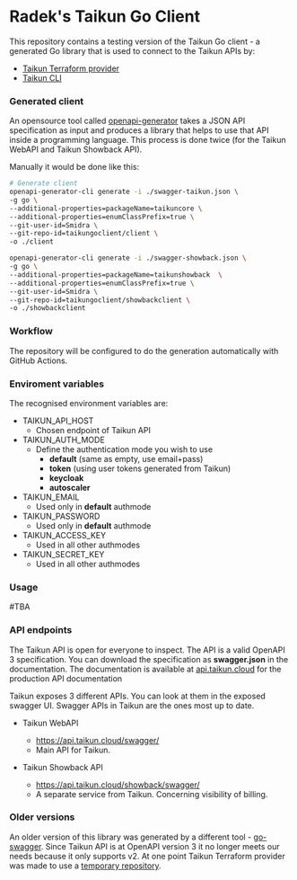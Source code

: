 # Radek's Taikun Go Client
This repository contains a testing version of the Taikun Go client - 
a generated Go library that is used to connect to the Taikun APIs by:
- [Taikun Terraform provider](https://github.com/itera-io/terraform-provider-taikun)
- [Taikun CLI](https://github.com/itera-io/taikun-cli)

### Generated client
An opensource tool called [openapi-generator](https://openapi-generator.tech/) takes a JSON API specification as input
and produces a library that helps to use that API inside a programming language.
This process is done twice (for the Taikun WebAPI and Taikun Showback API).

Manually it would be done like this:
```bash
# Generate client
openapi-generator-cli generate -i ./swagger-taikun.json \
-g go \
--additional-properties=packageName=taikuncore \
--additional-properties=enumClassPrefix=true \
--git-user-id=Smidra \
--git-repo-id=taikungoclient/client \
-o ./client

openapi-generator-cli generate -i ./swagger-showback.json \
-g go \
--additional-properties=packageName=taikunshowback  \
--additional-properties=enumClassPrefix=true \
--git-user-id=Smidra \
--git-repo-id=taikungoclient/showbackclient \
-o ./showbackclient
```

### Workflow
The repository will be configured to do the generation automatically with GitHub Actions.

### Enviroment variables
The recognised environment variables are:
- TAIKUN_API_HOST
  - Chosen endpoint of Taikun API
- TAIKUN_AUTH_MODE 
  - Define the authentication mode you wish to use
    - **default** (same as empty, use email+pass)
    - **token** (using user tokens generated from Taikun)
    - **keycloak**
    - **autoscaler**
- TAIKUN_EMAIL
  - Used only in **default** authmode
- TAIKUN_PASSWORD
  - Used only in **default** authmode
- TAIKUN_ACCESS_KEY
  - Used in all other authmodes
- TAIKUN_SECRET_KEY
  - Used in all other authmodes

### Usage
#TBA

### API endpoints
The Taikun API is open for everyone to inspect. The API is a valid OpenAPI 3 specification.
You can download the specification as **swagger.json** in the documentation.
The documentation is available at [api.taikun.cloud](api.taikun.cloud) for the production API documentation

Taikun exposes 3 different APIs.
You can look at them in the exposed swagger UI.
Swagger APIs in Taikun are the ones most up to date.

- Taikun WebAPI
    - https://api.taikun.cloud/swagger/
    - Main API for Taikun.

- Taikun Showback API
    - https://api.taikun.cloud/showback/swagger/
    - A separate service from Taikun. Concerning visibility of billing.

### Older versions
An older version of this library was generated by a different tool - [go-swagger](https://github.com/go-swagger/go-swagger).
Since Taikun API is at OpenAPI version 3 it no longer meets our needs because it only supports v2.
At one point Taikun Terraform provider was made to use a [temporary repository](https://github.com/chnyda/taikungoclient/tree/master).
